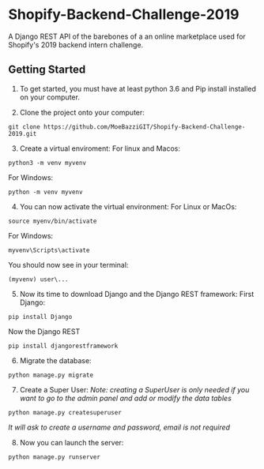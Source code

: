 # Shopify-Backend-Challenge-2019
A Django REST API of the barebones of a an online marketplace used for Shopify's 2019 backend intern challenge.

## Getting Started
1. To get started, you must have at least python 3.6 and Pip install installed on your computer.

2. Clone the project onto your computer:

```
git clone https://github.com/MoeBazziGIT/Shopify-Backend-Challenge-2019.git
```

3. Create a virtual enviroment:
For linux and Macos:
```
python3 -m venv myvenv
```

For Windows:
```
python -m venv myvenv
```

4. You can now activate the virtual environment: 
For Linux or MacOs:
```
source myenv/bin/activate
```

For Windows:
```
myvenv\Scripts\activate
```

You should now see in your terminal:
```
(myvenv) user\...
```

5. Now its time to download Django and the Django REST framework:
First Django:
```
pip install Django
```
Now the Django REST
```
pip install djangorestframework
```

6. Migrate the database:
```
python manage.py migrate
```

7. Create a Super User:
*Note: creating a SuperUser is only needed if you want to go to the admin panel and add or modify the data tables*

```
python manage.py createsuperuser
```
*It will ask to create a username and password, email is not required*

8. Now you can launch the server:
```
python manage.py runserver
```
